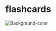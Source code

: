 # flashcards
<img src="https://lms.treetree2.school/asset-v1:afterschool+biologiamolecularcelular+2022-01+type@asset+block@3d-medical-background-with-virus-cells-dna-strand-smaller.png" alt="Backgraund-color">